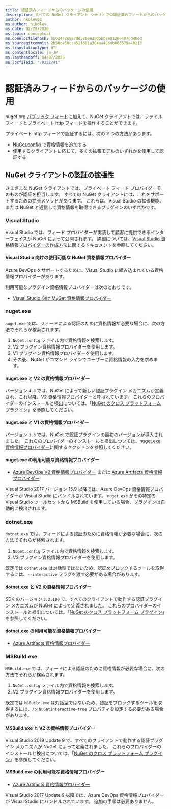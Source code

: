 ```yaml
---
title: 認証済みフィードからのパッケージの使用
description: すべての NuGet クライアント シナリオでの認証済みフィードからのパッケージの使用
author: nkolev92
ms.author: nikolev
ms.date: 02/28/2020
ms.topic: conceptual
ms.openlocfilehash: bb624ec6987dd5c6ee38d5bb7e01200487dd4bed
ms.sourcegitcommit: 2b50c450cca521681a384aa466ab666679a40213
ms.translationtype: HT
ms.contentlocale: ja-JP
ms.lasthandoff: 04/07/2020
ms.locfileid: "78231741"
---
```

# <a name="consuming-packages-from-authenticated-feeds"></a>認証済みフィードからのパッケージの使用

nuget.org [パブリック フィード](https://api.nuget.org/v3/index.json)に加えて、NuGet クライアントでは、ファイル フィードとプライベート http フィードを操作することができます。


プライベート http フィードで認証するには、次の 2 つの方法があります。

* [NuGet.config](../reference/nuget-config-file.md#packagesourcecredentials) で資格情報を追加する
* 使用するクライアントに応じて、多くの拡張モデルのいずれかを使用して認証する

## <a name="nuget-clients-authentication-extensibility"></a>NuGet クライアントの認証の拡張性

さまざまな NuGet クライアントでは、プライベート フィード プロバイダーそのものが認証を担当します。
すべての NuGet クライアントには、これをサポートするための拡張メソッドがあります。 これらは、Visual Studio の拡張機能、または NuGet と通信して資格情報を取得できるプラグインのいずれかです。

### <a name="visual-studio"></a>Visual Studio

Visual Studio では、フィード プロバイダーが実装して顧客に提供できるインターフェイスが NuGet によって公開されます。 詳細については、[Visual Studio 資格情報プロバイダーの作成方法](../reference/extensibility/NuGet-Credential-Providers-for-Visual-Studio.md)に関するドキュメントを参照してください。

#### <a name="available-nuget-credential-providers-for-visual-studio"></a>Visual Studio 向けの使用可能な NuGet 資格情報プロバイダー

Azure DevOps をサポートするために、Visual Studio に組み込まれている資格情報プロバイダーがあります。


利用可能なプラグイン資格情報プロバイダーは次のとおりです。

* [Visual Studio 向け MyGet 資格情報プロバイダー](http://docs.myget.org/docs/reference/credential-provider-for-visual-studio)

### <a name="nugetexe"></a>nuget.exe

`nuget.exe` では、フィードによる認証のために資格情報が必要な場合に、次の方法でそれらが検索されます。

1. `NuGet.config` ファイル内で資格情報を検索します。
1. V2 プラグイン資格情報プロバイダーを使用します。
1. V1 プラグイン資格情報プロバイダーを使用します。
1. その後、NuGet がコマンド ラインでユーザーに資格情報の入力を求めます。

#### <a name="nugetexe-and-v2-credential-providers"></a>nuget.exe と V2 の資格情報プロバイダー

バージョン `4.8` では、NuGet によって新しい認証プラグイン メカニズムが定義され、これ以降、V2 資格情報プロバイダーと呼ばれています。
これらのプロバイダーのインストールと検出については、「[NuGet のクロス プラットフォーム プラグイン](../reference/extensibility/NuGet-Cross-Platform-Plugins.md#plugin-installation-and-discovery)」を参照してください。

#### <a name="nugetexe-and-v1-credential-providers"></a>nuget.exe と V1 の資格情報プロバイダー

バージョン `3.3` では、NuGet で認証プラグインの最初のバージョンが導入されました。
これらのプロバイダーのインストールと検出については、[nuget.exe 資格情報プロバイダー](../reference/extensibility/nuget-exe-Credential-Providers.md#nugetexe-credential-provider-discovery)に関するセクションを参照してください。

#### <a name="available-credential-providers-for-nugetexe"></a>nuget.exe の利用可能な資格情報プロバイダー

* [Azure DevOps V2 資格情報プロバイダー](/azure/devops/artifacts/nuget/nuget-exe?view=azure-devops#add-a-feed-to-nuget-482-or-later) または [Azure Artifacts 資格情報プロバイダー](https://github.com/microsoft/artifacts-credprovider)

Visual Studio 2017 バージョン 15.9 以降では、Azure DevOps 資格情報プロバイダーが Visual Studio にバンドルされています。
`nuget.exe` がその特定の Visual Studio ツールセットから MSBuild を使用している場合、プラグインは自動的に検出されます。

### <a name="dotnetexe"></a>dotnet.exe

`dotnet.exe` では、フィードによる認証のために資格情報が必要な場合に、次の方法でそれらが検索されます。

1. `NuGet.config` ファイル内で資格情報を検索します。
1. V2 プラグイン資格情報プロバイダーを使用します。

既定では `dotnet.exe` は対話型ではないため、認証をブロックするツールを取得するには、`--interactive` フラグを渡す必要がある場合があります。

#### <a name="dotnetexe-and-v2-credential-providers"></a>dotnet.exe と V2 の資格情報プロバイダー

SDK のバージョン `2.2.100` で、すべてのクライアントで動作する認証プラグイン メカニズムが NuGet によって定義されました。
これらのプロバイダーのインストールと検出については、「[NuGet のクロス プラットフォーム プラグイン](../reference/extensibility/NuGet-Cross-Platform-Plugins.md#plugin-installation-and-discovery)」を参照してください。

#### <a name="available-credential-providers-for-dotnetexe"></a>dotnet.exe の利用可能な資格情報プロバイダー

* [Azure Artifacts 資格情報プロバイダー](https://github.com/microsoft/artifacts-credprovider)

### <a name="msbuildexe"></a>MSBuild.exe

`MSBuild.exe` では、フィードによる認証のために資格情報が必要な場合に、次の方法でそれらが検索されます。

1. `NuGet.config` ファイル内で資格情報を検索します。
1. V2 プラグイン資格情報プロバイダーを使用します。

既定では `MSBuild.exe` は対話型ではないため、認証をブロックするツールを取得するには、`/p:NuGetInteractive=true` プロパティを設定する必要がある場合があります。

#### <a name="msbuildexe-and-v2-credential-providers"></a>MSBuild.exe と V2 の資格情報プロバイダー

Visual Studio 2019 Update 9 で、すべてのクライアントで動作する認証プラグイン メカニズムが NuGet によって定義されました。
これらのプロバイダーのインストールと検出については、「[NuGet のクロス プラットフォーム プラグイン](../reference/extensibility/NuGet-Cross-Platform-Plugins.md#plugin-installation-and-discovery)」を参照してください。

#### <a name="available-credential-providers-for-msbuildexe"></a>MSBuild.exe の利用可能な資格情報プロバイダー

* [Azure Artifacts 資格情報プロバイダー](https://github.com/microsoft/artifacts-credprovider)

Visual Studio 2017 Update 9 以降では、Azure DevOps 資格情報プロバイダーが Visual Studio にバンドルされています。 追加の手順は必要ありません。
